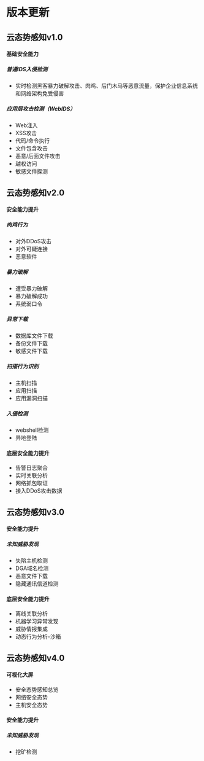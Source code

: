 # 版本更新

## 云态势感知v1.0

#### 基础安全能力

##### 普通IDS入侵检测

* 实时检测黑客暴力破解攻击、肉鸡、后门木马等恶意流量，保护企业信息系统和网络架构免受侵害 

##### 应用层攻击检测（WebIDS） 

* Web注入
* XSS攻击
* 代码/命令执行
* 文件包含攻击
* 恶意/后面文件攻击
* 越权访问
* 敏感文件探测

## 云态势感知v2.0

#### 安全能力提升

##### 肉鸡行为

* 对外DDoS攻击
* 对外可疑连接
* 恶意软件

##### 暴力破解

* 遭受暴力破解 
* 暴力破解成功
* 系统弱口令

##### 异常下载

* 数据库文件下载 
* 备份文件下载
* 敏感文件下载

##### 扫描行为识别

* 主机扫描
* 应用扫描
* 应用漏洞扫描

##### 入侵检测
* webshell检测
* 异地登陆


#### 底层安全能力提升 

* 告警日志聚合 
* 实时关联分析
* 网络抓包取证
* 接入DDoS攻击数据 

## 云态势感知v3.0

#### 安全能力提升

##### 未知威胁发现

* 失陷主机检测
* DGA域名检测
* 恶意文件下载
* 隐藏通讯信道检测

#### 底层安全能力提升

* 离线关联分析
* 机器学习异常发现
* 威胁情报集成
* 动态行为分析-沙箱

## 云态势感知v4.0

#### 可视化大屏

* 安全态势感知总览
* 网络安全态势
* 主机安全态势

#### 安全能力提升

##### 未知威胁发现

* 挖矿检测

